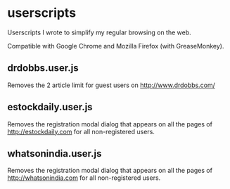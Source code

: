 userscripts
=============

Userscripts I wrote to simplify my regular browsing on the web. 

Compatible with Google Chrome and Mozilla Firefox (with GreaseMonkey).

drdobbs.user.js
----------------
Removes the 2 article limit for guest users on http://www.drdobbs.com/

estockdaily.user.js
--------------------
Removes the registration modal dialog that appears on all the pages of http://estockdaily.com for all non-registered users.

whatsonindia.user.js
--------------------
Removes the registration modal dialog that appears on all the pages of http://whatsonindia.com for all non-registered users.